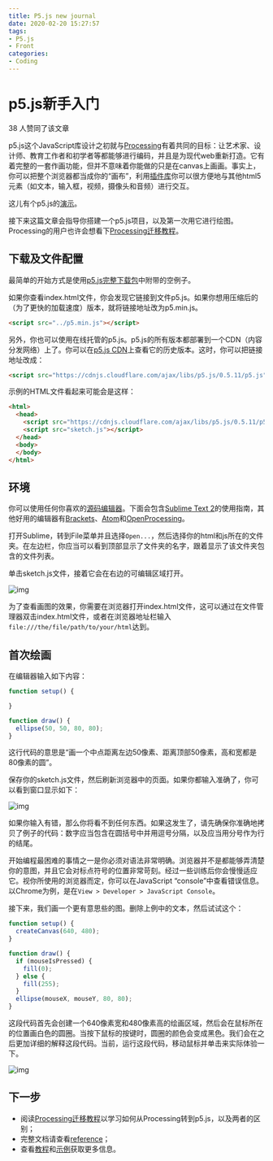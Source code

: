 ```yaml
---
title: P5.js new journal
date: 2020-02-20 15:27:57
tags: 
- P5.js 
- Front 
categories: 
- Coding 
---
```


# p5.js新手入门

38 人赞同了该文章

p5.js这个JavaScript库设计之初就与[Processing](https://link.zhihu.com/?target=https%3A//processing.org/)有着共同的目标：让艺术家、设计师、教育工作者和初学者等都能够进行编码，并且是为现代web重新打造。它有着完整的一套作画功能，但并不意味着你能做的只是在canvas上画画。事实上，你可以把整个浏览器都当成你的“画布”，利用[插件库](https://link.zhihu.com/?target=https%3A//p5js.org/libraries/)你可以很方便地与其他html5元素（如文本，输入框，视频，摄像头和音频）进行交互。

这儿有个p5.js的[演示](https://link.zhihu.com/?target=http%3A//hello.p5js.org/)。

接下来这篇文章会指导你搭建一个p5.js项目，以及第一次用它进行绘图。Processing的用户也许会想看下[Processing迁移教程](https://link.zhihu.com/?target=https%3A//github.com/processing/p5.js/wiki/Processing-transition)。

## 下载及文件配置

最简单的开始方式是使用[p5.js完整下载包](https://link.zhihu.com/?target=https%3A//p5js.org/download/)中附带的空例子。

如果你查看index.html文件，你会发现它链接到文件p5.js。如果你想用压缩后的（为了更快的加载速度）版本，就将链接地址改为p5.min.js。

```html
<script src="../p5.min.js"></script>
```

另外，你也可以使用在线托管的p5.js。p5.js的所有版本都部署到一个CDN（内容分发网络）上了。你可以在[p5.js CDN](https://link.zhihu.com/?target=https%3A//cdnjs.com/libraries/p5.js)上查看它的历史版本。这时，你可以把链接地址改成：

```html
<script src="https://cdnjs.cloudflare.com/ajax/libs/p5.js/0.5.11/p5.js"></script>
```

示例的HTML文件看起来可能会是这样：

```html
<html>
  <head>
    <script src="https://cdnjs.cloudflare.com/ajax/libs/p5.js/0.5.11/p5.js"></script>
    <script src="sketch.js"></script>
  </head>
  <body>
  </body>
</html>
```

## 环境

你可以使用任何你喜欢的[源码编辑器](https://link.zhihu.com/?target=https%3A//en.wikipedia.org/wiki/Source_code_editor)。下面会包含[Sublime Text 2](https://link.zhihu.com/?target=http%3A//www.sublimetext.com/2)的使用指南，其他好用的编辑器有[Brackets](https://link.zhihu.com/?target=http%3A//brackets.io/)、[Atom](https://link.zhihu.com/?target=https%3A//atom.io/)和[OpenProcessing](https://link.zhihu.com/?target=http%3A//openprocessing.org/)。

打开Sublime，转到File菜单并且选择`Open...`，然后选择你的html和js所在的文件夹。在左边栏，你应当可以看到顶部显示了文件夹的名字，跟着显示了该文件夹包含的文件列表。

单击sketch.js文件，接着它会在右边的可编辑区域打开。

![img](https://pic2.zhimg.com/80/v2-183bc9e06bfb72852dbf1a6ca47809ed_hd.png)

为了查看画图的效果，你需要在浏览器打开index.html文件，这可以通过在文件管理器双击index.html文件，或者在浏览器地址栏输入`file:///the/file/path/to/your/html`达到。

## 首次绘画

在编辑器输入如下内容：

```js
function setup() {

}

function draw() {
  ellipse(50, 50, 80, 80);
}
```

这行代码的意思是“画一个中点距离左边50像素、距离顶部50像素，高和宽都是80像素的圆”。

保存你的sketch.js文件，然后刷新浏览器中的页面。如果你都输入准确了，你可以看到窗口显示如下：

![img](https://pic4.zhimg.com/80/v2-678ee9313885d3854c065cb14dedbdb7_hd.png)

如果你输入有错，那么你将看不到任何东西。如果这发生了，请先确保你准确地拷贝了例子的代码：数字应当包含在圆括号中并用逗号分隔，以及应当用分号作为行的结尾。

开始编程最困难的事情之一是你必须对语法非常明确。浏览器并不是都能够弄清楚你的意图，并且它会对标点符号的位置非常苛刻。经过一些训练后你会慢慢适应它。视你所使用的浏览器而定，你可以在JavaScript “console”中查看错误信息。以Chrome为例，是在`View > Developer > JavaScript Console`。

接下来，我们画一个更有意思些的图。删除上例中的文本，然后试试这个：

```js
function setup() {
  createCanvas(640, 480);
}

function draw() {
  if (mouseIsPressed) {
    fill(0);
  } else {
    fill(255);
  }
  ellipse(mouseX, mouseY, 80, 80);
}
```

这段代码首先会创建一个640像素宽和480像素高的绘画区域，然后会在鼠标所在的位置画白色的圆圈。当按下鼠标的按键时，圆圈的颜色会变成黑色。我们会在之后更加详细的解释这段代码。当前，运行这段代码，移动鼠标并单击来实际体验一下。

![img](https://pic4.zhimg.com/80/v2-358c03b6b1ac89f2162c613aa8dc3aff_hd.png)

## 下一步

- 阅读[Processing迁移教程](https://link.zhihu.com/?target=https%3A//github.com/processing/p5.js/wiki/Processing-transition)以学习如何从Processing转到p5.js，以及两者的区别；
- 完整文档请查看[reference](https://link.zhihu.com/?target=https%3A//p5js.org/reference/)；
- 查看[教程](https://link.zhihu.com/?target=https%3A//p5js.org/tutorials/)和[示例](https://link.zhihu.com/?target=https%3A//p5js.org/examples/)获取更多信息。